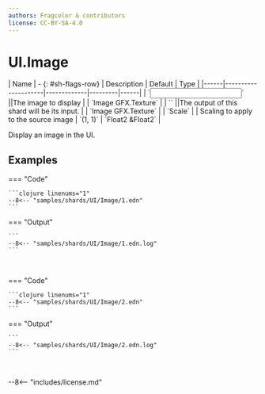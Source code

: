 ```yaml
---
authors: Fragcolor & contributors
license: CC-BY-SA-4.0
---
```



# UI.Image

<div class="sh-parameters" markdown="1">
| Name | - {: #sh-flags-row} | Description | Default | Type |
|------|---------------------|-------------|---------|------|
| `<input>` ||The image to display | | `Image GFX.Texture` |
| `<output>` ||The output of this shard will be its input. | | `Image GFX.Texture` |
| `Scale` |  | Scaling to apply to the source image | `(1, 1)` | `Float2 &Float2` |

</div>

Display an image in the UI.

## Examples

=== "Code"

    ```clojure linenums="1"
    --8<-- "samples/shards/UI/Image/1.edn"
    ```

=== "Output"

    ```
    --8<-- "samples/shards/UI/Image/1.edn.log"
    ```
&nbsp;

=== "Code"

    ```clojure linenums="1"
    --8<-- "samples/shards/UI/Image/2.edn"
    ```

=== "Output"

    ```
    --8<-- "samples/shards/UI/Image/2.edn.log"
    ```
&nbsp;

--8<-- "includes/license.md"
